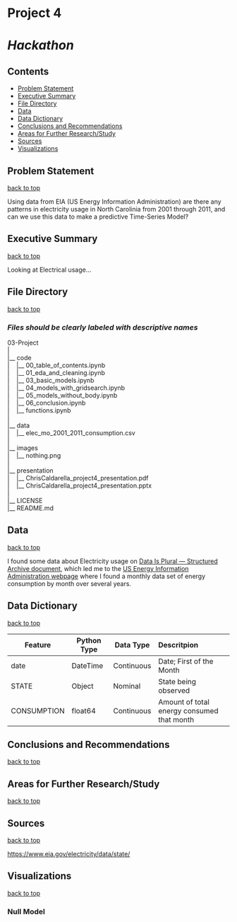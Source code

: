 # Project 4
# *Hackathon*


## Contents
 - [Problem Statement](#Problem-Statement)
 - [Executive Summary](#Executive-Summary)
 - [File Directory](#File-Directory)
 - [Data](#Data)
 - [Data Dictionary](#Data-Dictionary)
 - [Conclusions and Recommendations](#Conclusions-and-Recommendations)
 - [Areas for Further Research/Study](#Areas-for-Further-Research/Study)
 - [Sources](#Sources)
 - [Visualizations](#Visualizations)


## Problem Statement
[back to top](#Project-4)

Using data from EIA (US Energy Information Administration) are there any patterns in electricity usage in North Carolinia from 2001 through 2011, and can we use this data to make a predictive Time-Series Model?


## Executive Summary
[back to top](#Project-4)

Looking at Electrical usage...




## File Directory
[back to top](#Project-4)
### *Files should be clearly labeled with descriptive names*
03-Project<br />
|<br />
|__ code<br />
|&nbsp;&nbsp;&nbsp;&nbsp;|__ 00_table_of_contents.ipynb <br />
|&nbsp;&nbsp;&nbsp;&nbsp;|__ 01_eda_and_cleaning.ipynb <br />
|&nbsp;&nbsp;&nbsp;&nbsp;|__ 03_basic_models.ipynb <br />
|&nbsp;&nbsp;&nbsp;&nbsp;|__ 04_models_with_gridsearch.ipynb <br />
|&nbsp;&nbsp;&nbsp;&nbsp;|__ 05_models_without_body.ipynb <br />
|&nbsp;&nbsp;&nbsp;&nbsp;|__ 06_conclusion.ipynb <br />
|&nbsp;&nbsp;&nbsp;&nbsp;|__ functions.ipynb <br />
|<br />
|__ data <br />
|&nbsp;&nbsp;&nbsp;&nbsp;|__ elec_mo_2001_2011_consumption.csv <br />
|<br />
|__ images <br />
|&nbsp;&nbsp;&nbsp;&nbsp;|__ nothing.png <br />
|<br />
|__ presentation <br />
|&nbsp;&nbsp;&nbsp;&nbsp;|__ ChrisCaldarella_project4_presentation.pdf <br />
|&nbsp;&nbsp;&nbsp;&nbsp;|__ ChrisCaldarella_project4_presentation.pptx <br />
|<br />
|__ LICENSE <br />
|__ README.md <br />


## Data
[back to top](#Project-4)

I found some data about Electricity usage on [Data Is Plural — Structured Archive document](https://docs.google.com/spreadsheets/d/1wZhPLMCHKJvwOkP4juclhjFgqIY8fQFMemwKL2c64vk/edit#gid=0), which led me to the [US Energy Information Administration webpage](https://www.eia.gov/electricity/data/state/) where I found a monthly data set of energy consumption by month over several years.


## Data Dictionary
[back to top](#Project-4)

| Feature              | Python Type | Data Type  | Descritpion   |
| ---                  | ---         | ---        | :---           |
| date                 | DateTime    | Continuous | Date; First of the Month |
| STATE                | Object      | Nominal    | State being observed |
| CONSUMPTION          | float64     | Continuous | Amount of total energy consumed that month |



## Conclusions and Recommendations
[back to top](#Project-4)




## Areas for Further Research/Study
[back to top](#Project-4)




## Sources
[back to top](#Project-4)

https://www.eia.gov/electricity/data/state/ <br/>



## Visualizations
[back to top](#Project-4)

### Null Model
